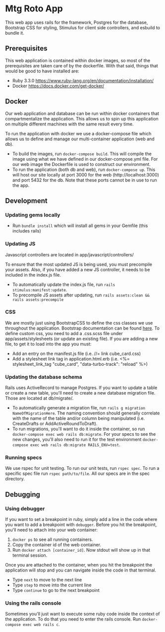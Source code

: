 # Mtg Roto App

This web app uses rails for the framework, Postgres for the database, Bootstrap CSS for styling, Stimulus for client side controllers, and esbuild to bundle it.

## Prerequisites

This web application is contained within docker images, so most of the prerequisites are taken care of by the dockerfile. With that said, things that would be good to have installed are:
- Ruby 3.3.0 https://www.ruby-lang.org/en/documentation/installation/
- Docker https://docs.docker.com/get-docker/

## Docker

Our web application and database can be run within docker containers that compartmentalize the application. This allows us to spin up this application on multiple different machines with the same result every time.

To run the application with docker we use a docker-compose file which allows us to define and manage our multi-container application (web and db).
- To build the images, run `docker-compose build`. This will compile the image using what we have defined in our docker-compose.yml file. For our web image the Dockerfile is used to construct our environment.
- To run the application (both db and web), run `docker-compose up`. This will host our site locally at port 3000 for the web (http://localhost:3000) and port 5432 for the db. Note that these ports cannot be in use to run the app.

## Development

### Updating gems locally
- Run `bundle install` which will install all gems in your Gemfile (this includes rails)

### Updating JS

Javascript controllers are located in app/javascript/controllers/

To ensure that the most updated JS is being used, you must precompile your assets. Also, if you have added a new JS controller, it needs to be included in the index.js file.
- To automatically update the index.js file, run `rails stimulus:manifest:update`.
- To precompile JS assets after updating, run `rails assets:clean && rails assets:precompile`

### CSS

We are mostly just using BootstrapCSS to define the css classes we use throughout the application. Bootstrap documentation can be found [here](https://getbootstrap.com/docs/5.0/getting-started/introduction/).
To define custom css, you need to add a .css.scss file under app/assets/stylesheets (or update an existing file). If you are adding a new file, to get it to load into the app you must:
- Add an entry on the manifest.js file (i.e. //= link cube_card.css)
- Add a stylesheet link tag in application.html.erb (i.e. <%= stylesheet_link_tag "cube_card", "data-turbo-track": "reload" %>)

### Updating the database schema

Rails uses ActiveRecord to manage Postgres. If you want to update a table or create a new table, you'll need to create a new database migration file. Those are located at db/migrate/.
- To automatically generate a migration file, run `rails g migration NameOfMigrationHere`. The naming convention should generally correlate with the name of the table and/or column being manipulated (i.e. CreateDrafts or AddActiveRoundToDraft).
- To run migrations, you'll want to do it inside the container, so run `docker-compose exec web rails db:migrate`. For your specs to see the new changes, you'll also need to run it for the test environment `docker-compose exec web rails db:migrate RAILS_ENV=test`.

### Running specs

We use rspec for unit testing. To run our unit tests, run `rspec spec`. To run a specific spec file run `rspec path/to/file`. All our specs are in the spec directory.

## Debugging

### Using debugger

If you want to set a breakpoint in ruby, simply add a line in the code where you want to add a breakpoint with `debugger`. Before you hit the breakpoint, you'll need to attach into your web container:
1. `docker ps` to see all running containers. 
2. Copy the container id of the web container. 
3. Run `docker attach [container_id]`. Now stdout will show up in that terminal session.

Once you are attached to the container, when you hit the breakpoint the application will stop and you can navigate inside the code in that terminal.
- Type `next` to move to the next line
- Type `step` to move into the current line
- Type `continue` to go to the next breakpoint

### Using the rails console

Sometimes you'll just want to execute some ruby code inside the context of the application. To do that you need to enter the rails console. Run `docker-compose exec web rails c`.
